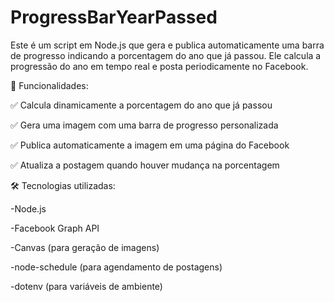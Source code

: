 ﻿# ProgressBarYearPassed

Este é um script em Node.js que gera e publica automaticamente uma barra de progresso indicando a porcentagem do ano que já passou. Ele calcula a progressão do ano em tempo real e posta periodicamente no Facebook.


🚀 Funcionalidades:

✅ Calcula dinamicamente a porcentagem do ano que já passou

✅ Gera uma imagem com uma barra de progresso personalizada

✅ Publica automaticamente a imagem em uma página do Facebook

✅ Atualiza a postagem quando houver mudança na porcentagem


🛠 Tecnologias utilizadas:

-Node.js

-Facebook Graph API

-Canvas (para geração de imagens)

-node-schedule (para agendamento de postagens)

-dotenv (para variáveis de ambiente)
